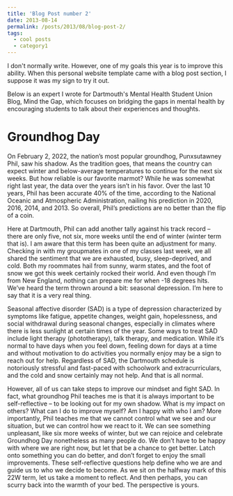 ```yaml
---
title: 'Blog Post number 2'
date: 2013-08-14
permalink: /posts/2013/08/blog-post-2/
tags:
  - cool posts
  - category1
---
```


I don't normally write. However, one of my goals this year is to improve this ability. When this personal website template came with a blog post section, I suppose it was my sign to try it out. 

Below is an expert I wrote for Dartmouth's Mental Health Student Union Blog, Mind the Gap, which focuses on bridging the gaps in mental health by encouraging students to talk about their experiences and thoughts. 

Groundhog Day
======

On February 2, 2022, the nation’s most popular groundhog, Punxsutawney Phil, saw his shadow. As the tradition goes, that means the country can expect winter and below-average temperatures to continue for the next six weeks. But how reliable is our favorite marmot? While he was somewhat right last year, the data over the years isn’t in his favor. Over the last 10 years, Phil has been accurate 40% of the time, according to the National Oceanic and Atmospheric Administration, nailing his prediction in 2020, 2016, 2014, and 2013. So overall, Phil’s predictions are no better than the flip of a coin. 


Here at Dartmouth, Phil can add another tally against his track record – there are only five, not six, more weeks until the end of winter (winter term that is). I am aware that this term has been quite an adjustment for many. Checking in with my groupmates in one of my classes last week, we all shared the sentiment that we are exhausted, busy, sleep-deprived, and cold. Both my roommates hail from sunny, warm states, and the foot of snow we got this week certainly rocked their world. And even though I’m from New England, nothing can prepare me for when -18 degrees hits. We’ve heard the term thrown around a bit: seasonal depression. I’m here to say that it is a very real thing.

Seasonal affective disorder (SAD) is a type of depression characterized by symptoms like fatigue, appetite changes, weight gain, hopelessness, and social withdrawal during seasonal changes, especially in climates where there is less sunlight at certain times of the year. Some ways to treat SAD include light therapy (phototherapy), talk therapy, and medication. While it’s normal to have days when you feel down, feeling down for days at a time and without motivation to do activities you normally enjoy may be a sign to reach out for help. Regardless of SAD, the Dartmouth schedule is notoriously stressful and fast-paced with schoolwork and extracurriculars, and the cold and snow certainly may not help. And that is all normal.  

However, all of us can take steps to improve our mindset and fight SAD. In fact, what groundhog Phil teaches me is that it is always important to be self-reflective – to be looking out for my own shadow. What is my impact on others? What can I do to improve myself? Am I happy with who I am? More importantly, Phil teaches me that we cannot control what we see and our situation, but we can control how we react to it. We can see something unpleasant, like six more weeks of winter, but we can rejoice and celebrate Groundhog Day nonetheless as many people do. We don’t have to be happy with where we are right now, but let that be a chance to get better. Latch onto something you can do better, and don’t forget to enjoy the small improvements. These self-reflective questions help define who we are and guide us to who we decide to become. As we sit on the halfway mark of this 22W term, let us take a moment to reflect. And then perhaps, you can scurry back into the warmth of your bed. The perspective is yours.
